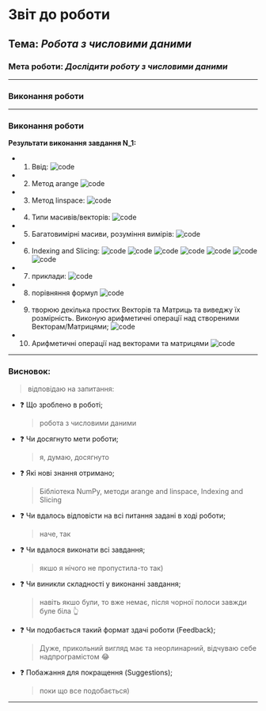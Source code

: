 # Звіт до роботи

## Тема: _Робота з числовими даними_

### Мета роботи: _Дослідити роботу з числовими даними_

---

### Виконання роботи

---

### Виконання роботи

**Результати виконання завдання N_1:**

- 1.  Ввід:
      ![code](/Users/sofiayarema/cocojambo-1/lab_3/pictures/1.png)
- 2.  Метод arange
      ![code](/Users/sofiayarema/cocojambo-1/lab_3/pictures/2.png)
- 3.  Метод linspace:
      ![code](/Users/sofiayarema/cocojambo-1/lab_3/pictures/3.png)
- 4.  Типи масивів/векторів:
      ![code](/Users/sofiayarema/cocojambo-1/lab_3/pictures/4.png)
- 5.  Багатовимірні масиви, розуміння вимірів:
      ![code](/Users/sofiayarema/cocojambo-1/lab_3/pictures/5.png)
- 6.  Indexing and Slicing:
      ![code](/Users/sofiayarema/cocojambo-1/lab_3/pictures/6.png)
      ![code](/Users/sofiayarema/cocojambo-1/lab_3/pictures/7.png)
      ![code](/Users/sofiayarema/cocojambo-1/lab_3/pictures/8.png)
      ![code](/Users/sofiayarema/cocojambo-1/lab_3/pictures/9маьриці.png)
      ![code](/Users/sofiayarema/cocojambo-1/lab_3/pictures/масив.png)
      ![code](/Users/sofiayarema/cocojambo-1/lab_3/pictures/масив2.png)
      ![code](/Users/sofiayarema/cocojambo-1/lab_3/pictures/функції.png)

- 7.  приклади:
      ![code](/Users/sofiayarema/cocojambo-1/lab_3/pictures/приклади.png)
- 8. порівняння формул
     ![code](/Users/sofiayarema/cocojambo-1/lab_3/pictures/порівняння.png)
- 9.  творюю декілька простих Векторів та Матриць та виведжу їх розмірність. Виконую арифметичні операції над створеними Векторам/Матрицями;
      ![code](/Users/sofiayarema/cocojambo-1/lab_3/pictures/вектори.png)
- 10. Арифметичні операції над векторами та матрицями
      ![code](/Users/sofiayarema/cocojambo-1/lab_3/pictures/арифметичні_операції.png)


---

### Висновок:

> відповідаю на запитання:

- :question: Що зроблено в роботі;
  > робота з числовими даними
- :question: Чи досягнуто мети роботи;
  > я, думаю, досягнуто
- :question: Які нові знання отримано;
  > Бібліотека NumPy, методи arange and linspace, Indexing and Slicing
- :question: Чи вдалось відповісти на всі питання задані в ході роботи;
  > наче, так
- :question: Чи вдалося виконати всі завдання;
  > якшо я нічого не пропустила-то так)
- :question: Чи виникли складності у виконанні завдання;
  > навіть якшо були, то вже немає, після чорної полоси завжди буле біла :point_up_2:
- :question: Чи подобається такий формат здачі роботи (Feedback);
  > Дуже, прикольний вигляд має та неорлинарний, відчуваю себе надпрограмістом :joy:
- :question: Побажання для покращення (Suggestions);
  > поки що все подобається)

---
